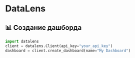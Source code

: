 # DataLens

## 📊 Создание дашборда
```python
import datalens
client = datalens.Client(api_key="your_api_key")
dashboard = client.create_dashboard(name="My Dashboard")
